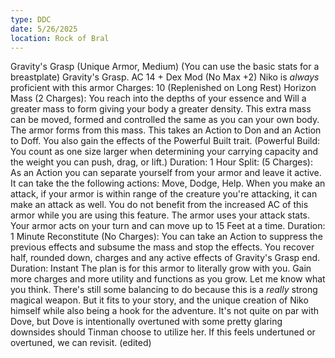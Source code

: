 ```yaml
---
type: DDC
date: 5/26/2025
location: Rock of Bral
---
```



Gravity's Grasp (Unique Armor, Medium) (You can use the basic stats for a breastplate) Gravity's Grasp. AC 14 + Dex Mod (No Max +2) Niko is _always_ proficient with this armor Charges: 10 (Replenished on Long Rest) Horizon Mass (2 Charges): You reach into the depths of your essence and Will a greater mass to form giving your body a greater density. This extra mass can be moved, formed and controlled the same as you can your own body. The armor forms from this mass. This takes an Action to Don and an Action to Doff. You also gain the effects of the Powerful Built trait. (Powerful Build: You count as one size larger when determining your carrying capacity and the weight you can push, drag, or lift.) Duration: 1 Hour Split: (5 Charges): As an Action you can separate yourself from your armor and leave it active. It can take the the following actions: Move, Dodge, Help. When you make an attack, if your armor is within range of the creature you're attacking, it can make an attack as well. You do not benefit from the increased AC of this armor while you are using this feature. The armor uses your attack stats. Your armor acts on your turn and can move up to 15 Feet at a time. Duration: 1 Minute Reconstitute (No Charges): You can take an Action to suppress the previous effects and subsume the mass and stop the effects. You recover half, rounded down, charges and any active effects of Gravity's Grasp end. Duration: Instant The plan is for this armor to literally grow with you. Gain more charges and more utility and functions as you grow. Let me know what you think. There's still some balancing to do because this is a _really_ strong magical weapon. But it fits to your story, and the unique creation of Niko himself while also being a hook for the adventure. It's not quite on par with Dove, but Dove is intentionally overtuned with some pretty glaring downsides should Tinman choose to utilize her. If this feels undertuned or overtuned, we can revisit. (edited)
